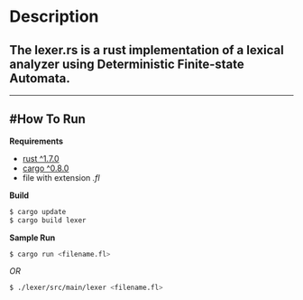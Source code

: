 # Description
## The **lexer.rs** is a rust implementation of a lexical analyzer using Deterministic Finite-state Automata.
-------------


#How To Run
-------------

**Requirements**

- [rust ^1.7.0](https://www.rust-lang.org/downloads.html)
- [cargo ^0.8.0](http://doc.crates.io/)
- file with extension _.fl_

**Build**
```bash
$ cargo update
$ cargo build lexer
```
**Sample Run**
```bash
$ cargo run <filename.fl>
```
_OR_ 
```bash
$ ./lexer/src/main/lexer <filename.fl>
```
